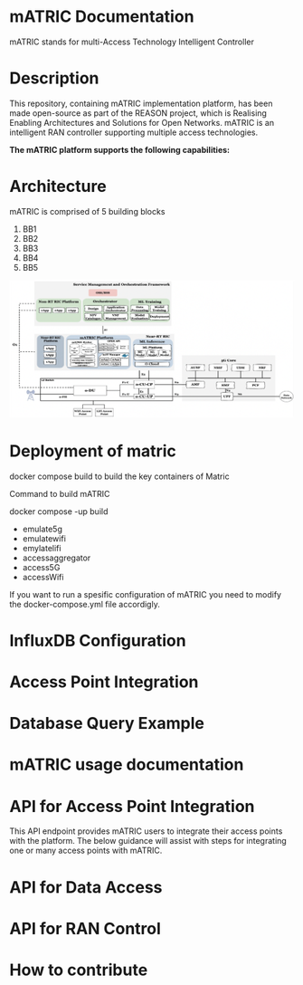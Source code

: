 # mATRIC Documentation
mATRIC stands for multi-Access Technology Intelligent Controller

# Description 
This repository, containing mATRIC implementation platform, has been made open-source as part of the REASON project, which is Realising Enabling Architectures and Solutions for Open Networks.
mATRIC is an intelligent RAN controller supporting multiple access technologies.

**The mATRIC platform supports the following capabilities:**




# Architecture

mATRIC is comprised of 5 building blocks

1. BB1
2. BB2
3. BB3
4. BB4
5. BB5
 
![alt text](/matric.png)

# Deployment of matric

docker compose build to build the key containers of Matric

Command to build mATRIC

docker compose -up build

- emulate5g
- emulatewifi
- emylatelifi
- accessaggregator
- access5G
- accessWifi

If you want to run a spesific configuration of mATRIC you need to modify the docker-compose.yml file accordigly.

# InfluxDB Configuration

# Access Point Integration

# Database Query Example

# mATRIC usage documentation

# API for Access Point Integration

This API endpoint provides mATRIC users to integrate their access points with the platform. The below guidance will assist with steps for integrating one or many access points with mATRIC.

# API for Data Access

# API for RAN Control

# How to contribute
